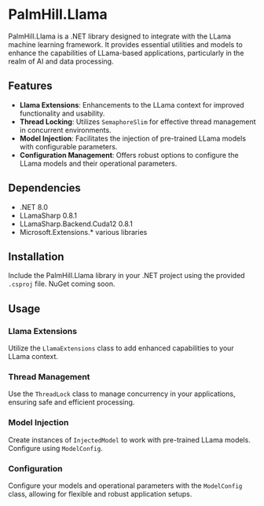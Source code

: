﻿# PalmHill.Llama

PalmHill.Llama is a .NET library designed to integrate with the LLama machine learning framework. It provides essential utilities and models to enhance the capabilities of LLama-based applications, particularly in the realm of AI and data processing.

## Features

- **Llama Extensions**: Enhancements to the LLama context for improved functionality and usability.
- **Thread Locking**: Utilizes `SemaphoreSlim` for effective thread management in concurrent environments.
- **Model Injection**: Facilitates the injection of pre-trained LLama models with configurable parameters.
- **Configuration Management**: Offers robust options to configure the LLama models and their operational parameters.

## Dependencies

- .NET 8.0
- LLamaSharp 0.8.1
- LLamaSharp.Backend.Cuda12 0.8.1
- Microsoft.Extensions.* various libraries

## Installation

Include the PalmHill.Llama library in your .NET project using the provided `.csproj` file. NuGet coming soon.

## Usage

### Llama Extensions

Utilize the `LlamaExtensions` class to add enhanced capabilities to your LLama context.

### Thread Management

Use the `ThreadLock` class to manage concurrency in your applications, ensuring safe and efficient processing.

### Model Injection

Create instances of `InjectedModel` to work with pre-trained LLama models. Configure using `ModelConfig`.

### Configuration

Configure your models and operational parameters with the `ModelConfig` class, allowing for flexible and robust application setups.



